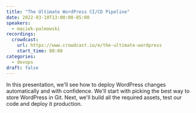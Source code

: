 ```yaml
---
title: "The Ultimate WordPress CI/CD Pipeline"
date: 2022-03-10T13:00:00-05:00
speakers:
  - maciek-palmowski
recordings:
  crowdcast:
    url: https://www.crowdcast.io/e/the-ultimate-wordpress
    start_time: 00:00
categories:
  - devops
draft: false
---
```


In this presentation, we'll see how to deploy WordPress changes automatically and with confidence. We'll start with picking the best way to store WordPress in Git. Next, we'll build all the required assets, test our code and deploy it production.
